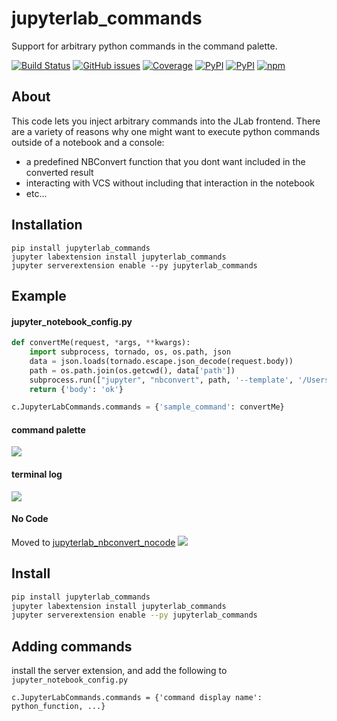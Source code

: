# jupyterlab_commands
Support for arbitrary python commands in the command palette. 

[![Build Status](https://dev.azure.com/tpaine154/jupyter/_apis/build/status/timkpaine.jupyterlab_commands?branchName=master)](https://dev.azure.com/tpaine154/jupyter/_build/latest?definitionId=14&branchName=master)
[![GitHub issues](https://img.shields.io/github/issues/timkpaine/jupyterlab_commands.svg)]()
[![Coverage](https://img.shields.io/azure-devops/coverage/tpaine154/jupyter/14/master)](https://dev.azure.com/tpaine154/jupyter/_build?definitionId=14&_a=summary)
[![PyPI](https://img.shields.io/pypi/l/jupyterlab_commands.svg)](https://pypi.python.org/pypi/jupyterlab_commands)
[![PyPI](https://img.shields.io/pypi/v/jupyterlab_commands.svg)](https://pypi.python.org/pypi/jupyterlab_commands)
[![npm](https://img.shields.io/npm/v/jupyterlab_commands.svg)](https://www.npmjs.com/package/jupyterlab_commands)

## About
This code lets you inject arbitrary commands into the JLab frontend. There are a variety of reasons why one might want to execute python commands outside of a notebook and a console:

- a predefined NBConvert function that you dont want included in the converted result
- interacting with VCS without including that interaction in the notebook
- etc...

## Installation
```
pip install jupyterlab_commands
jupyter labextension install jupyterlab_commands
jupyter serverextension enable --py jupyterlab_commands
```

## Example 
#### jupyter_notebook_config.py
```python
def convertMe(request, *args, **kwargs):
    import subprocess, tornado, os, os.path, json
    data = json.loads(tornado.escape.json_decode(request.body))
    path = os.path.join(os.getcwd(), data['path'])
    subprocess.run(["jupyter", "nbconvert", path, '--template', '/Users/theocean154/.jupyter/test.tpl', '--to', 'html'])
    return {'body': 'ok'}

c.JupyterLabCommands.commands = {'sample_command': convertMe}
```

#### command palette
![](https://raw.githubusercontent.com/timkpaine/jupyterlab_commands/master/docs/2.png)

#### terminal log
![](https://raw.githubusercontent.com/timkpaine/jupyterlab_commands/master/docs/3.png)

#### No Code
Moved to [jupyterlab_nbconvert_nocode](https://github.com/timkpaine/jupyterlab_nbconvert_nocode)
![](https://raw.githubusercontent.com/timkpaine/jupyterlab_commands/master/docs/4.png)


## Install
```bash
pip install jupyterlab_commands
jupyter labextension install jupyterlab_commands
jupyter serverextension enable --py jupyterlab_commands
```

## Adding commands
install the server extension, and add the following to `jupyter_notebook_config.py`

```python3
c.JupyterLabCommands.commands = {'command display name': python_function, ...}
```
